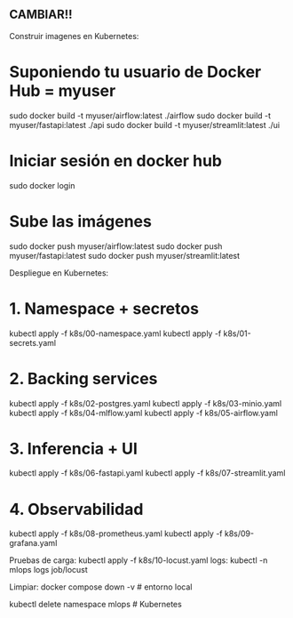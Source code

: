 ## CAMBIAR!!

Construir imagenes en Kubernetes: 
# Suponiendo tu usuario de Docker Hub = myuser
sudo docker build -t myuser/airflow:latest   ./airflow
sudo docker build -t myuser/fastapi:latest   ./api
sudo docker build -t myuser/streamlit:latest ./ui

# Iniciar sesión en docker hub
sudo docker login

# Sube las imágenes
sudo docker push myuser/airflow:latest
sudo docker push myuser/fastapi:latest
sudo docker push myuser/streamlit:latest


Despliegue en Kubernetes:
# 1. Namespace + secretos
kubectl apply -f k8s/00-namespace.yaml
kubectl apply -f k8s/01-secrets.yaml

# 2. Backing services
kubectl apply -f k8s/02-postgres.yaml
kubectl apply -f k8s/03-minio.yaml
kubectl apply -f k8s/04-mlflow.yaml
kubectl apply -f k8s/05-airflow.yaml

# 3. Inferencia + UI
kubectl apply -f k8s/06-fastapi.yaml
kubectl apply -f k8s/07-streamlit.yaml

# 4. Observabilidad
kubectl apply -f k8s/08-prometheus.yaml
kubectl apply -f k8s/09-grafana.yaml


Pruebas de carga: kubectl apply -f k8s/10-locust.yaml    logs: kubectl -n mlops logs job/locust


Limpiar: 
docker compose down -v               # entorno local

kubectl delete namespace mlops       # Kubernetes


